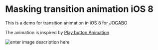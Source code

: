 Masking transition animation iOS 8
===================

This is a demo for transition animation in iOS 8 for [JOGABO](http://jogabo.com/)

The animation is inspired by [Play button Animation](https://dribbble.com/shots/1477206-Play-button-Animation?list=users&offset=0) 

![enter image description here](http://i.imgur.com/vw1Bpze.gif)